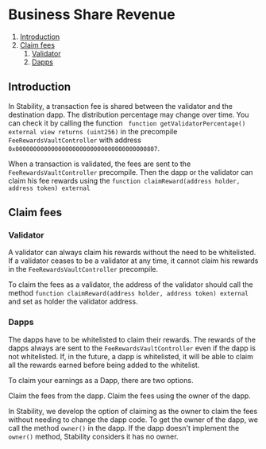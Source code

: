 # Business Share Revenue

1. [Introduction](#introduction)
2. [Claim fees](#claim-fees)
   1. [Validator](#validator)
   2. [Dapps](#dapps)

## Introduction

In Stability, a transaction fee is shared between the validator and the destination dapp. The distribution percentage may change over time. You can check it by calling the function ` function getValidatorPercentage() external view returns (uint256)` in the precompile `FeeRewardsVaultController` with address `0x0000000000000000000000000000000000000807`.

When a transaction is validated, the fees are sent to the `FeeRewardsVaultController` precompile. Then the dapp or the validator can claim his fee rewards using the `function claimReward(address holder, address token) external`

## Claim fees

### Validator

A validator can always claim his rewards without the need to be whitelisted. If a validator ceases to be a validator at any time, it cannot claim his rewards in the `FeeRewardsVaultController` precompile.

To claim the fees as a validator, the address of the validator should call the method `function claimReward(address holder, address token) external` and set as holder the validator address.

### Dapps

The dapps have to be whitelisted to claim their rewards. The rewards of the dapps always are sent to the `FeeRewardsVaultController` even if the dapp is not whitelisted. If, in the future, a dapp is whitelisted, it will be able to claim all the rewards earned before being added to the whitelist.

To claim your earnings as a Dapp, there are two options.

Claim the fees from the dapp.
Claim the fees using the owner of the dapp.

In Stability, we develop the option of claiming as the owner to claim the fees without needing to change the dapp code.
To get the owner of the dapp, we call the method `owner()` in the dapp. If the dapp doesn't implement the `owner()` method, Stability considers it has no owner.
